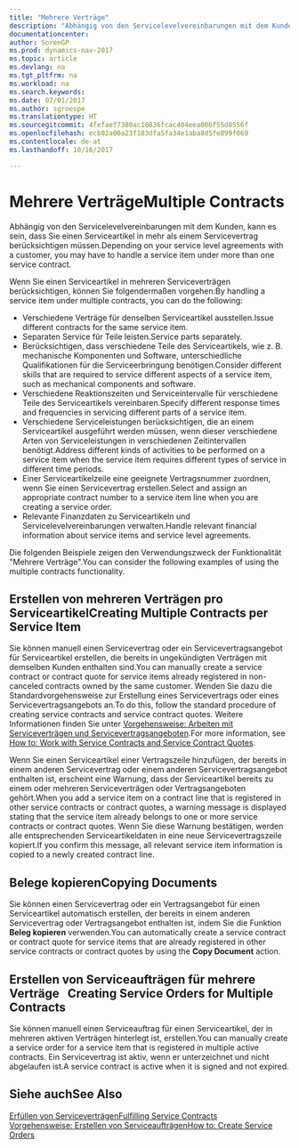 ```yaml
---
title: "Mehrere Verträge"
description: "Abhängig von den Servicelevelvereinbarungen mit dem Kunden, kann es sein, dass Sie einen Serviceartikel in mehr als einem Servicevertrag berücksichtigen müssen."
documentationcenter: 
author: SorenGP
ms.prod: dynamics-nav-2017
ms.topic: article
ms.devlang: na
ms.tgt_pltfrm: na
ms.workload: na
ms.search.keywords: 
ms.date: 07/01/2017
ms.author: sgroespe
ms.translationtype: HT
ms.sourcegitcommit: 4fefaef7380ac10836fcac404eea006f55d8556f
ms.openlocfilehash: ecb02a00a23f183dfa5fa34e1aba8d5fe899f069
ms.contentlocale: de-at
ms.lasthandoff: 10/16/2017

---
```

# <a name="multiple-contracts"></a><span data-ttu-id="6baf4-103">Mehrere Verträge</span><span class="sxs-lookup"><span data-stu-id="6baf4-103">Multiple Contracts</span></span>
<span data-ttu-id="6baf4-104">Abhängig von den Servicelevelvereinbarungen mit dem Kunden, kann es sein, dass Sie einen Serviceartikel in mehr als einem Servicevertrag berücksichtigen müssen.</span><span class="sxs-lookup"><span data-stu-id="6baf4-104">Depending on your service level agreements with a customer, you may have to handle a service item under more than one service contract.</span></span>  
  
<span data-ttu-id="6baf4-105">Wenn Sie einen Serviceartikel in mehreren Serviceverträgen berücksichtigen, können Sie folgendermaßen vorgehen:</span><span class="sxs-lookup"><span data-stu-id="6baf4-105">By handling a service item under multiple contracts, you can do the following:</span></span>  
  
* <span data-ttu-id="6baf4-106">Verschiedene Verträge für denselben Serviceartikel ausstellen.</span><span class="sxs-lookup"><span data-stu-id="6baf4-106">Issue different contracts for the same service item.</span></span>  
* <span data-ttu-id="6baf4-107">Separaten Service für Teile leisten.</span><span class="sxs-lookup"><span data-stu-id="6baf4-107">Service parts separately.</span></span>  
* <span data-ttu-id="6baf4-108">Berücksichtigen, dass verschiedene Teile des Serviceartikels, wie z. B. mechanische Komponenten und Software, unterschiedliche Qualifikationen für die Serviceerbringung benötigen.</span><span class="sxs-lookup"><span data-stu-id="6baf4-108">Consider different skills that are required to service different aspects of a service item, such as mechanical components and software.</span></span>  
* <span data-ttu-id="6baf4-109">Verschiedene Reaktionszeiten und Serviceintervalle für verschiedene Teile des Serviceartikels vereinbaren.</span><span class="sxs-lookup"><span data-stu-id="6baf4-109">Specify different response times and frequencies in servicing different parts of a service item.</span></span>  
* <span data-ttu-id="6baf4-110">Verschiedene Serviceleistungen berücksichtigen, die an einem Serviceartikel ausgeführt werden müssen, wenn dieser verschiedene Arten von Serviceleistungen in verschiedenen Zeitintervallen benötigt.</span><span class="sxs-lookup"><span data-stu-id="6baf4-110">Address different kinds of activities to be performed on a service item when the service item requires different types of service in different time periods.</span></span>  
* <span data-ttu-id="6baf4-111">Einer Serviceartikelzeile eine geeignete Vertragsnummer zuordnen, wenn Sie einen Servicevertrag erstellen.</span><span class="sxs-lookup"><span data-stu-id="6baf4-111">Select and assign an appropriate contract number to a service item line when you are creating a service order.</span></span>  
* <span data-ttu-id="6baf4-112">Relevante Finanzdaten zu Serviceartikeln und Servicelevelvereinbarungen verwalten.</span><span class="sxs-lookup"><span data-stu-id="6baf4-112">Handle relevant financial information about service items and service level agreements.</span></span>  
  
<span data-ttu-id="6baf4-113">Die folgenden Beispiele zeigen den Verwendungszweck der Funktionalität "Mehrere Verträge".</span><span class="sxs-lookup"><span data-stu-id="6baf4-113">You can consider the following examples of using the multiple contracts functionality.</span></span>  
  
## <a name="creating-multiple-contracts-per-service-item"></a><span data-ttu-id="6baf4-114">Erstellen von mehreren Verträgen pro Serviceartikel</span><span class="sxs-lookup"><span data-stu-id="6baf4-114">Creating Multiple Contracts per Service Item</span></span>  
<span data-ttu-id="6baf4-115">Sie können manuell einen Servicevertrag oder ein Servicevertragsangebot für Serviceartikel erstellen, die bereits in ungekündigten Verträgen mit demselben Kunden enthalten sind.</span><span class="sxs-lookup"><span data-stu-id="6baf4-115">You can manually create a service contract or contract quote for service items already registered in non-canceled contracts owned by the same customer.</span></span> <span data-ttu-id="6baf4-116">Wenden Sie dazu die Standardvorgehensweise zur Erstellung eines Servicevertrags oder eines Servicevertragsangebots an.</span><span class="sxs-lookup"><span data-stu-id="6baf4-116">To do this, follow the standard procedure of creating service contracts and service contract quotes.</span></span> <span data-ttu-id="6baf4-117">Weitere Informationen finden Sie unter [Vorgehensweise: Arbeiten mit Serviceverträgen und Servicevertragsangeboten](service-how-to-create-service-contracts-and-service-contract-quotes.md).</span><span class="sxs-lookup"><span data-stu-id="6baf4-117">For more information, see [How to: Work with Service Contracts and Service Contract Quotes](service-how-to-create-service-contracts-and-service-contract-quotes.md).</span></span>  
  
<span data-ttu-id="6baf4-118">Wenn Sie einen Serviceartikel einer Vertragszeile hinzufügen, der bereits in einem anderen Servicevertrag oder einem anderen Servicevertragsangebot enthalten ist, erscheint eine Warnung, dass der Serviceartikel bereits zu einem oder mehreren Serviceverträgen oder Vertragsangeboten gehört.</span><span class="sxs-lookup"><span data-stu-id="6baf4-118">When you add a service item on a contract line that is registered in other service contracts or contract quotes, a warning message is displayed stating that the service item already belongs to one or more service contracts or contract quotes.</span></span> <span data-ttu-id="6baf4-119">Wenn Sie diese Warnung bestätigen, werden alle entsprechenden Serviceartikeldaten in eine neue Servicevertragszeile kopiert.</span><span class="sxs-lookup"><span data-stu-id="6baf4-119">If you confirm this message, all relevant service item information is copied to a newly created contract line.</span></span>  
  
## <a name="copying-documents"></a><span data-ttu-id="6baf4-120">Belege kopieren</span><span class="sxs-lookup"><span data-stu-id="6baf4-120">Copying Documents</span></span>  
<span data-ttu-id="6baf4-121">Sie können einen Servicevertrag oder ein Vertragsangebot für einen Serviceartikel automatisch erstellen, der bereits in einem anderen Servicevertrag oder Vertragsangebot enthalten ist, indem Sie die Funktion **Beleg kopieren** verwenden.</span><span class="sxs-lookup"><span data-stu-id="6baf4-121">You can automatically create a service contract or contract quote for service items that are already registered in other service contracts or contract quotes by using the **Copy Document** action.</span></span>  
  
## <a name="creating-service-orders-for-multiple-contracts"></a><span data-ttu-id="6baf4-122">Erstellen von Serviceaufträgen für mehrere Verträge   </span><span class="sxs-lookup"><span data-stu-id="6baf4-122">Creating Service Orders for Multiple Contracts</span></span>  
<span data-ttu-id="6baf4-123">Sie können manuell einen Serviceauftrag für einen Serviceartikel, der in mehreren aktiven Verträgen hinterlegt ist, erstellen.</span><span class="sxs-lookup"><span data-stu-id="6baf4-123">You can manually create a service order for a service item that is registered in multiple active contracts.</span></span> <span data-ttu-id="6baf4-124">Ein Servicevertrag ist aktiv, wenn er unterzeichnet und nicht abgelaufen ist.</span><span class="sxs-lookup"><span data-stu-id="6baf4-124">A service contract is active when it is signed and not expired.</span></span>  
  
## <a name="see-also"></a><span data-ttu-id="6baf4-125">Siehe auch</span><span class="sxs-lookup"><span data-stu-id="6baf4-125">See Also</span></span>  
[<span data-ttu-id="6baf4-126">Erfüllen von Serviceverträgen</span><span class="sxs-lookup"><span data-stu-id="6baf4-126">Fulfilling Service Contracts</span></span>](service-fulfill-service-contracts.md)  
[<span data-ttu-id="6baf4-127">Vorgehensweise: Erstellen von Serviceaufträgen</span><span class="sxs-lookup"><span data-stu-id="6baf4-127">How to: Create Service Orders</span></span>](service-how-to-create-service-orders.md)  

